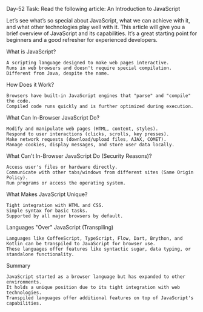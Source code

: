 Day-52 Task: Read the following article: An Introduction to JavaScript

Let’s see what’s so special about JavaScript, what we can achieve with it, and what other technologies play well with it. This article will give you a brief overview of JavaScript and its capabilities. It’s a great starting point for beginners and a good refresher for experienced developers.

What is JavaScript?

    A scripting language designed to make web pages interactive.
    Runs in web browsers and doesn't require special compilation.
    Different from Java, despite the name.

How Does it Work?

    Browsers have built-in JavaScript engines that "parse" and "compile" the code.
    Compiled code runs quickly and is further optimized during execution.

What Can In-Browser JavaScript Do?

    Modify and manipulate web pages (HTML, content, styles).
    Respond to user interactions (clicks, scrolls, key presses).
    Make network requests (download/upload files, AJAX, COMET).
    Manage cookies, display messages, and store user data locally.

What Can't In-Browser JavaScript Do (Security Reasons)?

    Access user's files or hardware directly.
    Communicate with other tabs/windows from different sites (Same Origin Policy).
    Run programs or access the operating system.

What Makes JavaScript Unique?

    Tight integration with HTML and CSS.
    Simple syntax for basic tasks.
    Supported by all major browsers by default.

Languages "Over" JavaScript (Transpiling)

    Languages like CoffeeScript, TypeScript, Flow, Dart, Brython, and Kotlin can be transpiled to JavaScript for browser use.
    These languages offer features like syntactic sugar, data typing, or standalone functionality.

Summary

    JavaScript started as a browser language but has expanded to other environments.
    It holds a unique position due to its tight integration with web technologies.
    Transpiled languages offer additional features on top of JavaScript's capabilities.

